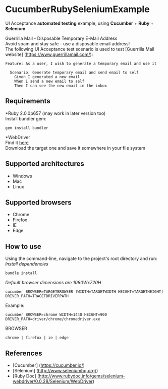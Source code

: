 # CucumberRubySeleniumExample
UI Acceptance **automated testing** example, using **Cucumber** + **Ruby** + **Selenium**.   

Guerrilla Mail - Disposable Temporary E-Mail Address   
Avoid spam and stay safe - use a disposable email address!   
The following UI Acceptance test scenario is used to test [Guerrilla Mail website] (https://www.guerrillamail.com/):   
```
Feature: As a user, I wish to generate a temporary email and use it

  Scenario: Generate temporary email and send email to self
    Given I generated a new email
    When I send a new email to self
    Then I can see the new email in the inbox
```

## Requirements
*Ruby 2.0.0p657 (may work in later version too)  
Install bundler gem:   
```
gem install bundler
```

*WebDriver   
Find it [here](http://www.seleniumhq.org/download/)   
Download the target one and save it somewhere in your file system    

## Supported architectures  
* Windows   
* Mac   
* Linux   

## Supported browsers   
* Chrome     
* Firefox   
* IE   
* Edge   

## How to use    
Using the command-line, navigate to the project's root directory and run:   
*Install dependencies*   
```
bundle install
```
*Default browser dimensions are 1080Wx720H*   
```
cucumber BROWSER=TARGETBROWSER [WIDTH=TARGETWIDTH HEIGHT=TARGETHEIGHT] DRIVER_PATH=TRAGETDRIVERPATH
```
Example:   
```
cucumber BROWSER=chrome WIDTH=1440 HEIGHT=900 DRIVER_PATH=driver/chrome/chromedriver.exe
```
BROWSER   
```
chrome | firefox | ie | edge   
```
## References
* [Cucumber] (https://cucumber.io/)
* [Selenium] (http://www.seleniumhq.org/)
* [Ruby Doc] (http://www.rubydoc.info/gems/selenium-webdriver/0.0.28/Selenium/WebDriver)
